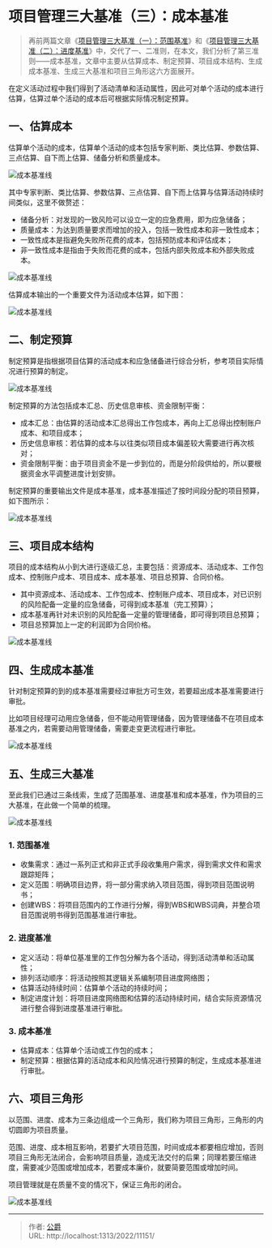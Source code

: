 # 项目管理三大基准（三）：成本基准


> 再前两篇文章《[项目管理三大基准（一）：范围基准](/2022/1113/1/)》和《[项目管理三大基准（二）：进度基准](/2022/1114/1/)》中，交代了一、二准则，在本文，我们分析了第三准则——成本基准，文章中主要从估算成本、制定预算、项目成本结构、生成成本基准、生成三大基准和项目三角形这六方面展开。

在定义活动过程中我们得到了活动清单和活动属性，因此可对单个活动的成本进行估算，估算过单个活动的成本后可根据实际情况制定预算。

## 一、估算成本

估算单个活动的成本，估算单个活动的成本包括专家判断、类比估算、参数估算、三点估算、自下而上估算、储备分析和质量成本。

![成本基准线](https://cos.gjcloak.xyz/pigo/202211140830026.png?imageMogr2/format/webp/interlace/1/quality/80 "成本基准线")

其中专家判断、类比估算、参数估算、三点估算、自下而上估算与估算活动持续时间类似，这里不做赘述：

*   储备分析：对发现的一致风险可以设立一定的应急费用，即为应急储备；
*   质量成本：为达到质量要求而增加的投入，包括一致性成本和非一致性成本；
*   一致性成本是指避免失败所花费的成本，包括预防成本和评估成本；
*   非一致性成本是指由于失败而花费的成本，包括内部失败成本和外部失败成本。

![成本基准线](https://cos.gjcloak.xyz/pigo/202211140830393.png?imageMogr2/format/webp/interlace/1/quality/80 "成本基准线")

估算成本输出的一个重要文件为活动成本估算，如下图：

![成本基准线](https://cos.gjcloak.xyz/pigo/202211140830167.png?imageMogr2/format/webp/interlace/1/quality/80 "成本基准线")

## 二、制定预算

制定预算是指根据项目估算的活动成本和应急储备进行综合分析，参考项目实际情况进行预算的制定。

![成本基准线](https://cos.gjcloak.xyz/pigo/202211140830620.png?imageMogr2/format/webp/interlace/1/quality/80 "成本基准线")

制定预算的方法包括成本汇总、历史信息审核、资金限制平衡：

*   成本汇总：由估算的活动成本汇总得出工作包成本，再向上汇总得出控制账户成本、和项目成本；
*   历史信息审核：若估算的成本与以往类似项目成本偏差较大需要进行再次核对；
*   资金限制平衡：由于项目资金不是一步到位的，而是分阶段供给的，所以要根据资金水平调整进度计划安排。

制定预算的重要输出文件是成本基准，成本基准描述了按时间段分配的项目预算，如下图所示：

![成本基准线](https://cos.gjcloak.xyz/pigo/202211140830124.png?imageMogr2/format/webp/interlace/1/quality/80 "成本基准线")

## 三、项目成本结构

项目的成本结构从小到大进行逐级汇总，主要包括：资源成本、活动成本、工作包成本、控制账户成本、项目成本、成本基准、项目总预算、合同价格。

*   其中资源成本、活动成本、工作包成本、控制账户成本、项目成本，对已识别的风险配备一定量的应急储备，可得到成本基准（完工预算）；
*   成本基准再针对未识别的风险配备一定量的管理储备，即可得到项目总预算；
*   项目总预算加上一定的利润即为合同价格。

![成本基准线](https://cos.gjcloak.xyz/pigo/202211140830796.png?imageMogr2/format/webp/interlace/1/quality/80 "成本基准线")

## 四、生成成本基准

针对制定预算的到的成本基准需要经过审批方可生效，若要超出成本基准需要进行审批。

比如项目经理可动用应急储备，但不能动用管理储备，因为管理储备不在项目成本基准之内，若需要动用管理储备，需要走变更流程进行审批。

![成本基准线](https://cos.gjcloak.xyz/pigo/202211140830455.png?imageMogr2/format/webp/interlace/1/quality/80 "成本基准线")

## 五、生成三大基准

至此我们已通过三条线索，生成了范围基准、进度基准和成本基准，作为项目的三大基准，在此做一个简单的梳理。

![成本基准线](https://cos.gjcloak.xyz/pigo/202211140830718.png?imageMogr2/format/webp/interlace/1/quality/80 "成本基准线")

### 1\. 范围基准

*   收集需求：通过一系列正式和非正式手段收集用户需求，得到需求文件和需求跟踪矩阵；
*   定义范围：明确项目边界，将一部分需求纳入项目范围，得到项目范围说明书；
*   创建WBS：将项目范围内的工作进行分解，得到WBS和WBS词典，并整合项目范围说明书得到范围基准进行审批。

### 2\. 进度基准

*   定义活动：将单位基准里的工作包分解为各个活动，得到活动清单和活动属性；
*   排列活动顺序：将活动按照其逻辑关系编制项目进度网络图；
*   估算活动持续时间：估算单个活动的持续时间；
*   制定进度计划：将项目进度网络图和估算的活动持续时间，结合实际资源情况进行整合得到进度基准进行审批。

### 3\. 成本基准

*   估算成本：估算单个活动或工作包的成本；
*   制定预算：根据估算的活动成本和风险情况进行预算的制定，生成成本基准进行审批。

## 六、项目三角形

以范围、进度、成本为三条边组成一个三角形，我们称为项目三角形，三角形的内切圆即为项目质量。

范围、进度、成本相互影响，若要扩大项目范围，时间或成本都要相应增加，否则项目三角形无法闭合，会影响项目质量，造成无法交付的后果；同理若要压缩进度，需要减少范围或增加成本，若要成本廉价，就要简要范围或增加时间。

项目管理就是在质量不变的情况下，保证三角形的闭合。

![成本基准线](https://cos.gjcloak.xyz/pigo/202211140830878.jpeg?imageMogr2/format/webp/interlace/1/quality/80 "成本基准线")

---

> 作者: [公爵](https://blog.gjcloak.top)  
> URL: http://localhost:1313/2022/11151/  


